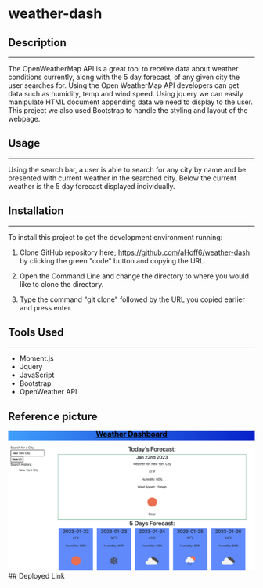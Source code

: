 # weather-dash

## Description
---
The OpenWeatherMap API is a great tool to receive data about weather conditions currently, along with the 5 day forecast, of any given city the user searches for. Using the Open WeatherMap API developers can get data such as humidity, temp and wind speed. Using jquery we can easily manipulate HTML document appending data we need to display to the user. This project we also used Bootstrap to handle the styling and layout of the webpage. 

## Usage
---
Using the search bar, a user is able to search for any city by name and be presented with current weather in the searched city. Below the current weather is the 5 day forecast displayed individually.

## Installation
---
To install this project to get the development environment running:

1. Clone GitHub repository here; https://github.com/aHoff6/weather-dash
by clicking the green "code" button and copying the URL.

2. Open the Command Line and change the directory to where you would like to clone the directory.

3. Type the command "git clone" followed by the URL you copied earlier and press enter.

## Tools Used
---
- Moment.js
- Jquery
- JavaScript
- Bootstrap
- OpenWeather API


## Reference picture

<img src="pics/weatherdash.png">
## Deployed Link